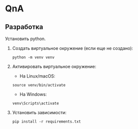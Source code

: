 # QnA

## Разработка

Установить python.

1. Создать виртуальное окружение (если еще не создано):
   ```shell
   python -m venv venv
   ```

2. Активировать виртуальное окружение:
    - На Linux/macOS:
   ```shell
   source venv/bin/activate
   ```
    - На Windows:
   ```shell
   venv\Scripts\activate
   ```

3. Установить зависимости:
   ```shell
   pip install -r requirements.txt
   ```
